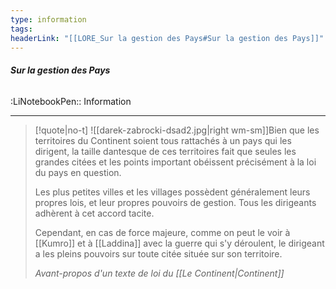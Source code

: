 ```yaml
---
type: information
tags:
headerLink: "[[LORE_Sur la gestion des Pays#Sur la gestion des Pays]]"
---
```


######  __Sur la gestion des Pays__
<span class="sub2">:LiNotebookPen:: Information</span>
___

> [!quote|no-t]
> ![[darek-zabrocki-dsad2.jpg|right wm-sm]]Bien que les territoires du Continent soient tous rattachés à un pays qui les dirigent, la taille dantesque de ces territoires fait que seules les grandes citées et les points important obéissent précisément à la loi du pays en question.
> 
> Les plus petites villes et les villages possèdent généralement leurs propres lois, et leur propres pouvoirs de gestion. Tous les dirigeants adhèrent à cet accord tacite.
> 
> Cependant, en cas de force majeure, comme on peut le voir à [[Kumro]] et à [[Laddina]] avec la guerre qui s'y déroulent, le dirigeant a les pleins pouvoirs sur toute citée située sur son territoire.
> 
> *Avant-propos d'un texte de loi du [[Le Continent|Continent]]*